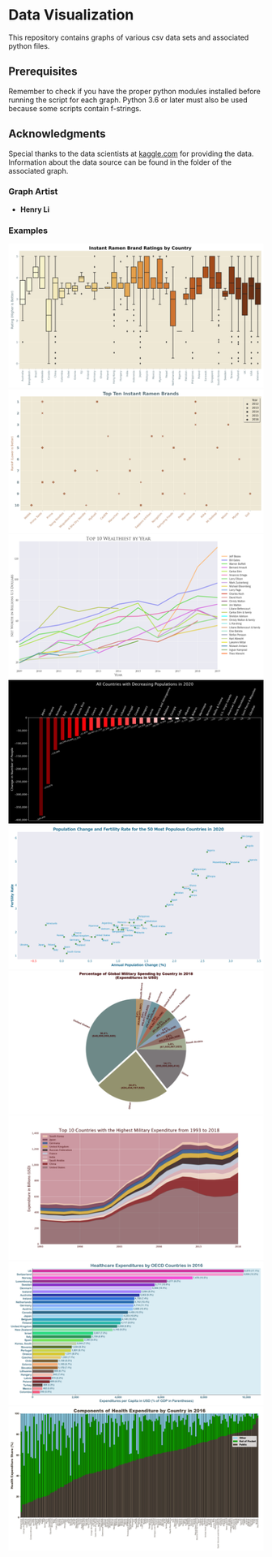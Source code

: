 # Data Visualization

This repository contains graphs of various csv data sets and associated python files. 

## Prerequisites

Remember to check if you have the proper python modules installed before running the script for each graph.  Python 3.6 or later must also be used because some scripts contain f-strings. 

## Acknowledgments
Special thanks to the data scientists at [kaggle.com](https://www.kaggle.com/) for providing the data.  Information about the data source can be found in the folder of the associated graph.

### Graph Artist
* **Henry Li**

### Examples
![graph](Ramen_Ratings/Instant_Ramen_Brand_Ratings_by_Country_graph.png)
![graph](Ramen_Ratings/Top_Ten_Instant_Ramen_Brands_graph.png)
![graph](Billionaires/Top_10_Wealthiest_by_Year_graph.png)
![graph](Population_2020/All_Countries_with_Decreasing_Populations_in_2020_graph.png)
![graph](Population_2020/Population_Change_and_Fertility_Rate_graph.png)
![graph](Military_Spending/Percentage_of_Global_Military_Spending_by_Country_graph.png)
![graph](Military_Spending/Top_10_Countries_with_the_Highest_Military_Expenditure_from_1993_to_2018_graph.png)
![graph](Healthcare_Expenditures/Healthcare_Expenditures_by_OECD_Countries_graph.png)
![graph](Healthcare_Expenditures/Components_of_Health_Expenditure_graph.png)

